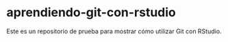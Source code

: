 # aprendiendo-git-con-rstudio

Este es un repositorio de prueba para mostrar cómo utilizar Git con RStudio.
